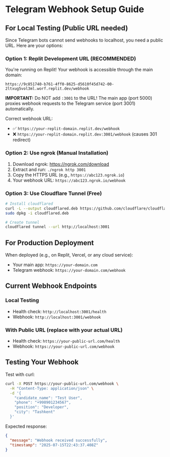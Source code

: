 # Telegram Webhook Setup Guide

## For Local Testing (Public URL needed)

Since Telegram bots cannot send webhooks to localhost, you need a public URL. Here are your options:

### Option 1: Replit Development URL (RECOMMENDED)
You're running on Replit! Your webhook is accessible through the main domain:
```
https://9c851740-b761-4ff0-8625-d5610f45d742-00-2ltxug5vol3ml.worf.replit.dev/webhook
```

**IMPORTANT:** Do NOT add `:3001` to the URL! The main app (port 5000) proxies webhook requests to the Telegram service (port 3001) automatically.

Correct webhook URL:
- ✅ `https://your-replit-domain.replit.dev/webhook`
- ❌ `https://your-replit-domain.replit.dev:3001/webhook` (causes 301 redirect)

### Option 2: Use ngrok (Manual Installation)
1. Download ngrok: https://ngrok.com/download
2. Extract and run: `./ngrok http 3001`
3. Copy the HTTPS URL (e.g., `https://abc123.ngrok.io`)
4. Your webhook URL: `https://abc123.ngrok.io/webhook`

### Option 3: Use Cloudflare Tunnel (Free)
```bash
# Install cloudflared
curl -L --output cloudflared.deb https://github.com/cloudflare/cloudflared/releases/latest/download/cloudflared-linux-amd64.deb
sudo dpkg -i cloudflared.deb

# Create tunnel
cloudflared tunnel --url http://localhost:3001
```

## For Production Deployment

When deployed (e.g., on Replit, Vercel, or any cloud service):
- Your main app: `https://your-domain.com`
- Telegram webhook: `https://your-domain.com/webhook`

## Current Webhook Endpoints

### Local Testing
- Health check: `http://localhost:3001/health`
- Webhook: `http://localhost:3001/webhook`

### With Public URL (replace with your actual URL)
- Health check: `https://your-public-url.com/health`
- Webhook: `https://your-public-url.com/webhook`

## Testing Your Webhook

Test with curl:
```bash
curl -X POST https://your-public-url.com/webhook \
  -H "Content-Type: application/json" \
  -d '{
    "candidate_name": "Test User",
    "phone": "+998901234567",
    "position": "Developer",
    "city": "Tashkent"
  }'
```

Expected response:
```json
{
  "message": "Webhook received successfully",
  "timestamp": "2025-07-15T22:43:37.408Z"
}
```
